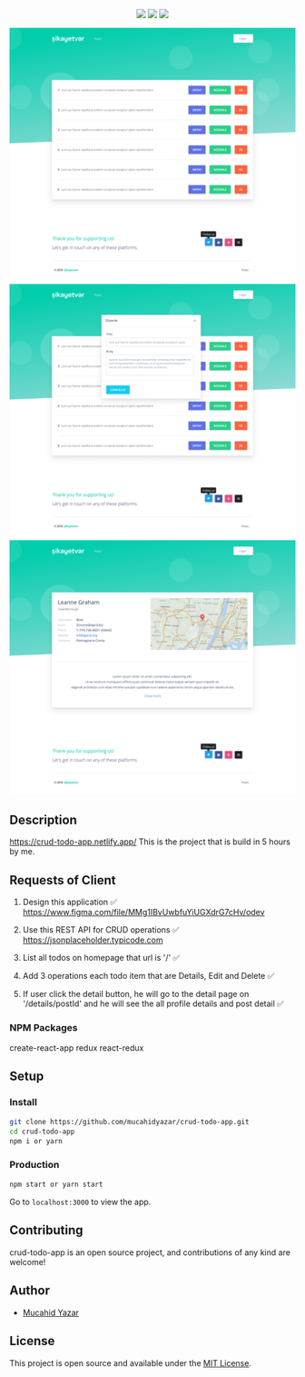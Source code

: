 <p align="center">
 <img src="https://img.shields.io/badge/License-MIT-blue.svg">
  <a href="#"><img src="https://img.shields.io/badge/all_contributors-1-orange.svg?style=flat-square)"></a>
   <a href="#"><img src="https://travis-ci.org/taniarascia/takenote.svg?branch=master"></a>
</p>

<div align="center">
<img src="./public/assets/png/homepage.png">
<img src="./public/assets/png/modal.png">
<img src="./public/assets/png/profile-detail.png">
</div>

## Description

<a href='https://crud-todo-app.netlify.app/'>https://crud-todo-app.netlify.app/</a>
This is the project that is build in 5 hours by me.

## Requests of Client

1. Design this application ✅
   https://www.figma.com/file/MMg1IBvUwbfuYiUGXdrG7cHv/odev

2. Use this REST API for CRUD operations ✅
   https://jsonplaceholder.typicode.com

3. List all todos on homepage that url is '/' ✅

4. Add 3 operations each todo item that are Details, Edit and Delete ✅

5. If user click the detail button, he will go to the detail page on '/details/postId' and he will see the all profile details and post detail ✅

### NPM Packages

create-react-app
redux
react-redux

## Setup

### Install

```bash
git clone https://github.com/mucahidyazar/crud-todo-app.git
cd crud-todo-app
npm i or yarn
```

### Production

```bash
npm start or yarn start
```

Go to `localhost:3000` to view the app.

## Contributing

crud-todo-app is an open source project, and contributions of any kind are welcome!

## Author

- [Mucahid Yazar](https://github.com/mucahidyazar)

## License

This project is open source and available under the [MIT License](LICENSE).

